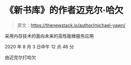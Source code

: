 # 《新书库》的作者迈克尔·哈欠

> 原文：<https://thenewstack.io/author/michael-yawn/>

采用内存技术的面向未来的高性能微服务应用

2020 年 8 月 3 日中午 12 点 46 分

由迈克尔打哈欠